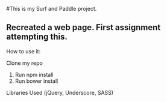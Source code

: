 #This is my Surf and Paddle project.

## Recreated a web page. First assignment attempting this.

How to use it:

Clone my repo

1. Run npm install
2. Run bower install

Libraries Used (jQuery, Underscore, SASS)
